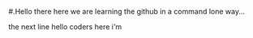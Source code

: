 #.Hello there 
here we are learning the github in a command lone way...

the next line
hello coders here i'm 

